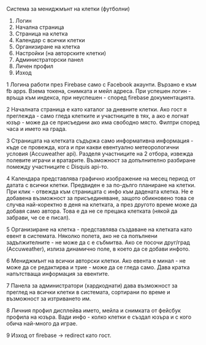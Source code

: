 Система за мениджмънт на клетки (футболни)

1. Логин
2. Начална страница
3. Страница на клетка
4. Календар с всички клетки
5. Организиране на клетка
6. Настройки (на авторските клетки)
7. Администраторски панел
8. Личен профил
9. Изход

1
Логина работи през Firebase само с Facebook акаунти.
Вързано е към fb apps. Взема токена, снимката и мейл адреса.
При успешен логин - връща към индекса, при неуспешен - според firebase документацията.

2
Началната страница е като каталог за дневните клетки.
Ако гост я преглежда - само гледа клетките и участниците в тях, а ако е логнат юзър - може да се присъедини ако има свободно място.
Филтри според часа и името на града.

3
Страницата на клетката съдържа само информативна информация - къде се провежда, кога и при какви евентуално метеорологични условия (Accuweather api).
Разделя участниците на 2 отбора, извежда полевите играчи и вратарите.
Възможност за допълнително разбиране помежду участниците с Disquis api-то.

4
Календара представлява графично изображение на месец период от датата с всички клетки.
Предвиден е за по-дълго планиране на клетки.
При клик - отвежда към страницата с инфо към дадената клетка.
Не е добавена възможност за присъединяване, защото обикновено това се случва най-коректно в деня на клетката, а през другото време може да добавя само автора. Това е да не се прецака клетката (някой да забрави, че се е писал).

5
Организиране на клетка - представлява създаване на клетката като евент в системата.
Няколко полета, ако не са попълнени задължителните - не може да с е събмитва.
Ако се посочи друг/град (Accuweather), излиза динамично поле, в което да се добави инфото.

6
Мениджмънт на всички авторски клетки.
Ако евента е минал - не може да се редактирва и трие - може да се гледа само.
Дава кратка напътстваща информация за евентите.

7
Панела за администратори (хардкоднати) дава възможност за преглед на всички клетки в системата, сортирани по време и възможност за изтриването им.

8
Личния профил дисплейва името, мейла и снимката от фейсбук профила на юзъра.
Вади инфо - колко клетки е създал юзъра и с кого обича най-много да играе.

9
Изход от firebase -> redirect като гост.